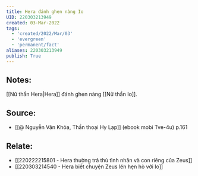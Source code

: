 ```yaml
---
title: Hera đánh ghen nàng Io
UID: 220303213949
created: 03-Mar-2022
tags:
  - 'created/2022/Mar/03'
  - 'evergreen'
  - 'permanent/fact'
aliases: 220303213949
publish: True
---
```

## Notes:
[[Nữ thần Hera|Hera]] đánh ghen nàng [[Nữ thần Io]].

## Source:
- [[@ Nguyễn Văn Khỏa, Thần thoại Hy Lạp]] (ebook mobi Tve-4u) p.161

## Relate:
- [[220222215801 - Hera thường trả thù tình nhân và con riêng của Zeus]]
- [[220303214540 - Hera biết chuyện Zeus lén hẹn hò với Io]]